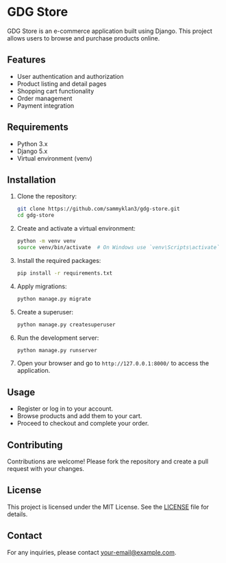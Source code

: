# GDG Store

GDG Store is an e-commerce application built using Django. This project allows users to browse and purchase products online.

## Features

- User authentication and authorization
- Product listing and detail pages
- Shopping cart functionality
- Order management
- Payment integration

## Requirements

- Python 3.x
- Django 5.x
- Virtual environment (venv)

## Installation

1. Clone the repository:
    ```bash
    git clone https://github.com/sammyklan3/gdg-store.git
    cd gdg-store
    ```

2. Create and activate a virtual environment:
    ```bash
    python -m venv venv
    source venv/bin/activate  # On Windows use `venv\Scripts\activate`
    ```

3. Install the required packages:
    ```bash
    pip install -r requirements.txt
    ```

4. Apply migrations:
    ```bash
    python manage.py migrate
    ```

5. Create a superuser:
    ```bash
    python manage.py createsuperuser
    ```

6. Run the development server:
    ```bash
    python manage.py runserver
    ```

7. Open your browser and go to `http://127.0.0.1:8000/` to access the application.

## Usage

- Register or log in to your account.
- Browse products and add them to your cart.
- Proceed to checkout and complete your order.

## Contributing

Contributions are welcome! Please fork the repository and create a pull request with your changes.

## License

This project is licensed under the MIT License. See the [LICENSE](LICENSE) file for details.

## Contact

For any inquiries, please contact [your-email@example.com](mailto:sammykane7@example.com).
